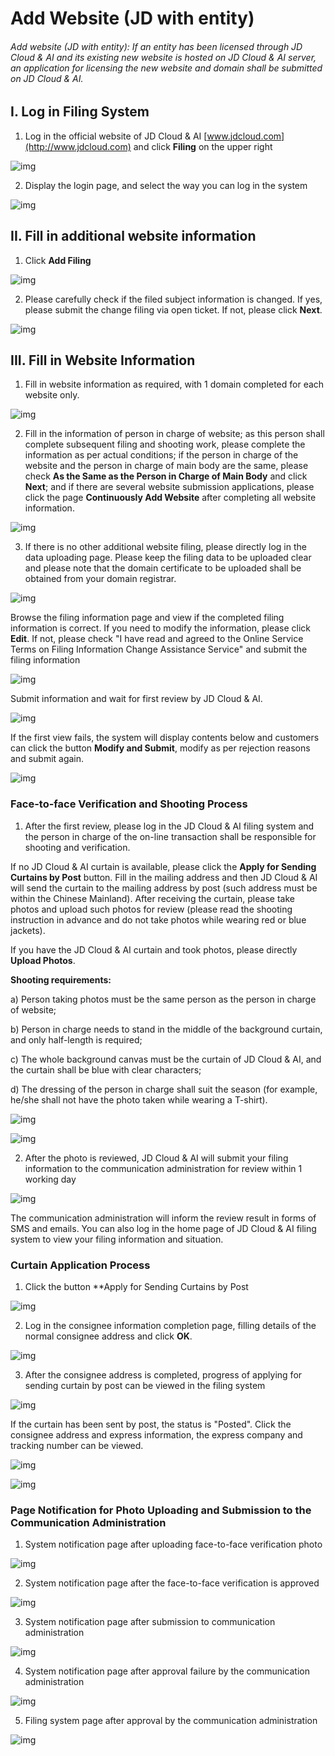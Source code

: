 # Add Website (JD with entity)

###### Add website (JD with entity): If an entity has been licensed through JD Cloud & AI and its existing new website is hosted on JD Cloud & AI server, an application for licensing the new website and domain shall be submitted on JD Cloud & AI.

## I. Log in Filing System

1. Log in the official website of JD Cloud & AI [www.jdcloud.com](http://www.jdcloud.com) and click **Filing** on the upper right

![img](https://github.com/jdcloudcom/cn/blob/joytaobao-beian-2020032802/image/ICP-License-Service/Addition-Website-cn-1.png)

2. Display the login page, and select the way you can log in the system

![img](https://github.com/jdcloudcom/cn/blob/joytaobao-beian-2020032802/image/ICP-License-Service/Addition-Website-cn-2.png)

## II. Fill in additional website information

1. Click **Add Filing**

![img](https://github.com/jdcloudcom/cn/blob/joytaobao-beian-2020032802/image/ICP-License-Service/Addition-Website-cn-3.png)

2. Please carefully check if the filed subject information is changed. If yes, please submit the change filing via open ticket. If not, please click **Next**.

![img](https://github.com/jdcloudcom/cn/blob/joytaobao-beian-2020032802/image/ICP-License-Service/Addition-Website-cn-4.png)

## III. Fill in Website Information

1. Fill in website information as required, with 1 domain completed for each website only.

 ![img](https://github.com/jdcloudcom/cn/blob/joytaobao-beian-2020032802/image/ICP-License-Service/Addition-Website-cn-5.png)

2. Fill in the information of person in charge of website; as this person shall complete subsequent filing and shooting work, please complete the information as per actual conditions; if the person in charge of the website and the person in charge of main body are the same, please check **As the Same as the Person in Charge of Main Body** and click **Next**; and if there are several website submission applications, please click the page **Continuously Add Website** after completing all website information.

![img](https://github.com/jdcloudcom/cn/blob/joytaobao-beian-2020032802/image/ICP-License-Service/Addition-Website-cn-6.png) 

3. If there is no other additional website filing, please directly log in the data uploading page. Please keep the filing data to be uploaded clear and please note that the domain certificate to be uploaded shall be obtained from your domain registrar.

![img](https://github.com/jdcloudcom/cn/blob/joytaobao-beian-2020032802/image/ICP-License-Service/Addition-Website-cn-7.png) 

Browse the filing information page and view if the completed filing information is correct. If you need to modify the information, please click **Edit**. If not, please check "I have read and agreed to the Online Service Terms on Filing Information Change Assistance Service" and submit the filing information

  ![img](https://github.com/jdcloudcom/cn/blob/joytaobao-beian-2020032802/image/ICP-License-Service/Addition-Website-cn-8.png)

Submit information and wait for first review by JD Cloud & AI.

![img](https://github.com/jdcloudcom/cn/blob/joytaobao-beian-2020032802/image/ICP-License-Service/Addition-Website-cn-9.png)

If the first view fails, the system will display contents below and customers can click the button **Modify and Submit**, modify as per rejection reasons and submit again.

![img](https://github.com/jdcloudcom/cn/blob/joytaobao-beian-2020032802/image/ICP-License-Service/Addition-Website-cn-10.png)

### Face-to-face Verification and Shooting Process

1. After the first review, please log in the JD Cloud & AI filing system and the person in charge of the on-line transaction shall be responsible for shooting and verification.

If no JD Cloud & AI curtain is available, please click the **Apply for Sending Curtains by Post** button. Fill in the mailing address and then JD Cloud & AI will send the curtain to the mailing address by post (such address must be within the Chinese Mainland). After receiving the curtain, please take photos and upload such photos for review (please read the shooting instruction in advance and do not take photos while wearing red or blue jackets).

If you have the JD Cloud & AI curtain and took photos, please directly **Upload Photos**.

**Shooting requirements:**

a)    Person taking photos must be the same person as the person in charge of website;

b)    Person in charge needs to stand in the middle of the background curtain, and only half-length is required;

c)    The whole background canvas must be the curtain of JD Cloud & AI, and the curtain shall be blue with clear characters;

d)    The dressing of the person in charge shall suit the season (for example, he/she shall not have the photo taken while wearing a T-shirt).

![img](https://github.com/jdcloudcom/cn/blob/joytaobao-beian-2020032802/image/ICP-License-Service/Addition-Website-cn-11.png)

![img](https://github.com/jdcloudcom/cn/blob/joytaobao-beian-2020032802/image/ICP-License-Service/Addition-Website-cn-12.png)

2. After the photo is reviewed, JD Cloud & AI will submit your filing information to the communication administration for review within 1 working day

![img](https://github.com/jdcloudcom/cn/blob/joytaobao-beian-2020032802/image/ICP-License-Service/Addition-Website-cn-13.png)

The communication administration will inform the review result in forms of SMS and emails. You can also log in the home page of JD Cloud & AI filing system to view your filing information and situation.

### Curtain Application Process

1. Click the button **Apply for Sending Curtains by Post

![img](https://github.com/jdcloudcom/cn/blob/joytaobao-beian-2020032802/image/ICP-License-Service/Addition-Website-cn-14.png)

2. Log in the consignee information completion page, filling details of the normal consignee address and click **OK**.

![img](https://github.com/jdcloudcom/cn/blob/joytaobao-beian-2020032802/image/ICP-License-Service/Addition-Website-cn-15.png)

3. After the consignee address is completed, progress of applying for sending curtain by post can be viewed in the filing system

![img](https://github.com/jdcloudcom/cn/blob/joytaobao-beian-2020032802/image/ICP-License-Service/Addition-Website-cn-16.png)

If the curtain has been sent by post, the status is "Posted". Click the consignee address and express information, the express company and tracking number can be viewed.

![img](https://github.com/jdcloudcom/cn/blob/joytaobao-beian-2020032802/image/ICP-License-Service/Addition-Website-cn-17.png)

 ![img](https://github.com/jdcloudcom/cn/blob/joytaobao-beian-2020032802/image/ICP-License-Service/Addition-Website-cn-18.png)

### Page Notification for Photo Uploading and Submission to the Communication Administration

1. System notification page after uploading face-to-face verification photo

![img](https://github.com/jdcloudcom/cn/blob/joytaobao-beian-2020032802/image/ICP-License-Service/Addition-Website-cn-19.png)

2. System notification page after the face-to-face verification is approved

![img](https://github.com/jdcloudcom/cn/blob/joytaobao-beian-2020032802/image/ICP-License-Service/Addition-Website-cn-20.png)

3. System notification page after submission to communication administration

![img](https://github.com/jdcloudcom/cn/blob/joytaobao-beian-2020032802/image/ICP-License-Service/Addition-Website-cn-21.png)

4. System notification page after approval failure by the communication administration

![img](https://github.com/jdcloudcom/cn/blob/joytaobao-beian-2020032802/image/ICP-License-Service/Addition-Website-cn-22.png)

5. Filing system page after approval by the communication administration

![img](https://github.com/jdcloudcom/cn/blob/joytaobao-beian-2020032802/image/ICP-License-Service/Addition-Website-cn-23.png)
